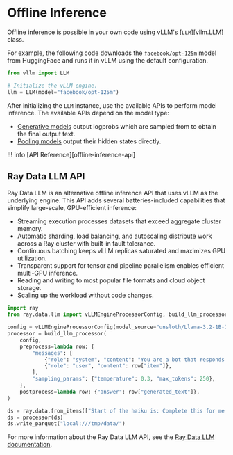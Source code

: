 # Offline Inference

Offline inference is possible in your own code using vLLM's [`LLM`][vllm.LLM] class.

For example, the following code downloads the [`facebook/opt-125m`](https://huggingface.co/facebook/opt-125m) model from HuggingFace
and runs it in vLLM using the default configuration.

```python
from vllm import LLM

# Initialize the vLLM engine.
llm = LLM(model="facebook/opt-125m")
```

After initializing the `LLM` instance, use the available APIs to perform model inference.
The available APIs depend on the model type:

- [Generative models](../models/generative_models.md) output logprobs which are sampled from to obtain the final output text.
- [Pooling models](../models/pooling_models.md) output their hidden states directly.

!!! info
    [API Reference][offline-inference-api]

## Ray Data LLM API

Ray Data LLM is an alternative offline inference API that uses vLLM as the underlying engine.
This API adds several batteries-included capabilities that simplify large-scale, GPU-efficient inference:

- Streaming execution processes datasets that exceed aggregate cluster memory.
- Automatic sharding, load balancing, and autoscaling distribute work across a Ray cluster with built-in fault tolerance.
- Continuous batching keeps vLLM replicas saturated and maximizes GPU utilization.
- Transparent support for tensor and pipeline parallelism enables efficient multi-GPU inference.
- Reading and writing to most popular file formats and cloud object storage.
- Scaling up the workload without code changes.

```python
import ray
from ray.data.llm import vLLMEngineProcessorConfig, build_llm_processor

config = vLLMEngineProcessorConfig(model_source="unsloth/Llama-3.2-1B-Instruct")
processor = build_llm_processor(
    config,
    preprocess=lambda row: {
        "messages": [
            {"role": "system", "content": "You are a bot that responds with haikus."},
            {"role": "user", "content": row["item"]},
        ],
        "sampling_params": {"temperature": 0.3, "max_tokens": 250},
    },
    postprocess=lambda row: {"answer": row["generated_text"]},
)

ds = ray.data.from_items(["Start of the haiku is: Complete this for me..."])
ds = processor(ds)
ds.write_parquet("local:///tmp/data/")
```

For more information about the Ray Data LLM API, see the [Ray Data LLM documentation](https://docs.ray.io/en/latest/data/working-with-llms.html).
